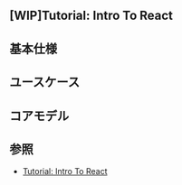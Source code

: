 [WIP]Tutorial: Intro To React
---

## 基本仕様

## ユースケース

## コアモデル

## 参照
+ [Tutorial: Intro To React](https://facebook.github.io/react/tutorial/tutorial.html)